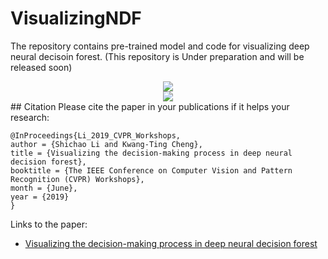 # VisualizingNDF
The repository contains pre-trained model and code for visualizing deep neural decisoin forest.
(This repository is Under preparation and will be released soon)

<div align="center">
    <img src=".images/mnist_results.png">
</div>
<div align="center">
    <img src=".images/cifar10_results.png">
</div>
## Citation
Please cite the paper in your publications if it helps your research:

    @InProceedings{Li_2019_CVPR_Workshops,
    author = {Shichao Li and Kwang-Ting Cheng},
    title = {Visualizing the decision-making process in deep neural decision forest},
    booktitle = {The IEEE Conference on Computer Vision and Pattern Recognition (CVPR) Workshops},
    month = {June},
    year = {2019}
    } 
    
Links to the paper:

- [Visualizing the decision-making process in deep neural decision forest](https://arxiv.org/abs/1904.09201)
